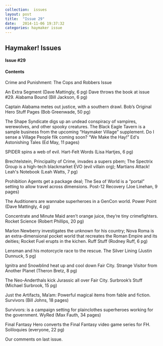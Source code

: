 ```yaml
---
collection:  issues
layout: post
title:  "Issue 29"
date:   2014-11-06 19:37:32
categories: haymaker issue
---
```


<h2>Haymaker! Issues</h2>

<h4>Issue #29</h4>

<h4>Contents</h4>

Crime and Punishment: The Cops and Robbers Issue

An Extra Segment (Dave Mattingly, 6 pg)
Dave throws the book at issue #29.
Alabama Bound (Bill Jackson, 6 pg)

Captain Alabama metes out justice, with a southern drawl.
Bob’s Original Hero Stuff Pages (Bob Greenwade, 50 pg)

The Shape Syndicate digs up an undead conspiracy of vampires, werewolves, and other spooky creatures.
The Black Eagle Tavern is a sample business from the upcoming “Haymaker Village” supplement. Do I sense a Village People filk coming soon? “We Make the Hay!”
Ed's Astonishing Tales (Ed May, 11 pages)

SPIDER spins a web of evil.
Hart-Felt Words (Lisa Hartjes, 6 pg)

Brechtelstein, Principality of Crime, invades a supers pbem;
The Spectrix Group is a high-tech blackmarket EVO (evil villain org);
Martians Attack!
Leah's Notebook (Leah Watts, 7 pg)

Prohibition Agents get a package deal;
The Sea of World is a “portal” setting to allow travel across dimensions.
Post-12 Recovery (Joe Linehan, 9 pages)

The Auditioners are wannabe superheroes in a GenCon world.
Power Point (Dave Mattingly, 4 pg)

Concentrate and Minute Maid aren’t orange juice, they’re tiny crimefighters.
Rocket Science (Robert Phillips, 20 pg)

Marlon Newberry investigates the unknown for his country;
Nova Roma is an extra-dimensional pocket world that recreates the Roman Empire and its deities;
Rocket Fuel erupts in the kichen.
Ruff Stuff (Rodney Ruff, 6 pg)

Lensman and his motorcycle race to the rescue.
The Silver Lining (Justin Dunnuck, 5 pg)

Ignitra and Snowblind heat up and cool down Fair City.
Strange Visitor from Another Planet (Theron Bretz, 8 pg)

The Neo-Anderthals kick Jurassic all over Fair City.
Surbrook’s Stuff (Michael Surbrook, 15 pg)

Just the Artifacts, Ma’am: Powerful magical items from fable and fiction.
Survivors (Bill Johns, 18 pages)

Survivors: is a campaign setting for plainclothes superheroes working for the government.
WyRed (Max Fauth, 34 pages)

Final Fantasy Hero converts the Final Fantasy video game series for FH.
Soliloquies (everyone, 22 pg)

Our comments on last issue.